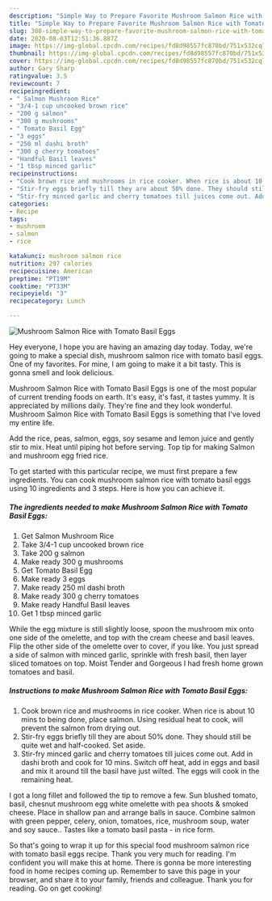 ```yaml
---
description: "Simple Way to Prepare Favorite Mushroom Salmon Rice with Tomato Basil Eggs"
title: "Simple Way to Prepare Favorite Mushroom Salmon Rice with Tomato Basil Eggs"
slug: 308-simple-way-to-prepare-favorite-mushroom-salmon-rice-with-tomato-basil-eggs
date: 2020-08-03T12:51:36.887Z
image: https://img-global.cpcdn.com/recipes/fd8d98557fc870bd/751x532cq70/mushroom-salmon-rice-with-tomato-basil-eggs-recipe-main-photo.jpg
thumbnail: https://img-global.cpcdn.com/recipes/fd8d98557fc870bd/751x532cq70/mushroom-salmon-rice-with-tomato-basil-eggs-recipe-main-photo.jpg
cover: https://img-global.cpcdn.com/recipes/fd8d98557fc870bd/751x532cq70/mushroom-salmon-rice-with-tomato-basil-eggs-recipe-main-photo.jpg
author: Gary Sharp
ratingvalue: 3.5
reviewcount: 7
recipeingredient:
- " Salmon Mushroom Rice"
- "3/4-1 cup uncooked brown rice"
- "200 g salmon"
- "300 g mushrooms"
- " Tomato Basil Egg"
- "3 eggs"
- "250 ml dashi broth"
- "300 g cherry tomatoes"
- "Handful Basil leaves"
- "1 tbsp minced garlic"
recipeinstructions:
- "Cook brown rice and mushrooms in rice cooker. When rice is about 10 mins to being done, place salmon. Using residual heat to cook, will prevent the salmon from drying out."
- "Stir-fry eggs briefly till they are about 50% done. They should still be quite wet and half-cooked. Set aside."
- "Stir-fry minced garlic and cherry tomatoes till juices come out. Add in dashi broth and cook for 10 mins. Switch off heat, add in eggs and basil and mix it around till the basil have just wilted. The eggs will cook in the remaining heat."
categories:
- Recipe
tags:
- mushroom
- salmon
- rice

katakunci: mushroom salmon rice 
nutrition: 297 calories
recipecuisine: American
preptime: "PT19M"
cooktime: "PT33M"
recipeyield: "3"
recipecategory: Lunch

---
```



![Mushroom Salmon Rice with Tomato Basil Eggs](https://img-global.cpcdn.com/recipes/fd8d98557fc870bd/751x532cq70/mushroom-salmon-rice-with-tomato-basil-eggs-recipe-main-photo.jpg)

Hey everyone, I hope you are having an amazing day today. Today, we're going to make a special dish, mushroom salmon rice with tomato basil eggs. One of my favorites. For mine, I am going to make it a bit tasty. This is gonna smell and look delicious.

Mushroom Salmon Rice with Tomato Basil Eggs is one of the most popular of current trending foods on earth. It's easy, it's fast, it tastes yummy. It is appreciated by millions daily. They're fine and they look wonderful. Mushroom Salmon Rice with Tomato Basil Eggs is something that I've loved my entire life.

Add the rice, peas, salmon, eggs, soy sesame and lemon juice and gently stir to mix. Heat until piping hot before serving. Top tip for making Salmon and mushroom egg fried rice.


To get started with this particular recipe, we must first prepare a few ingredients. You can cook mushroom salmon rice with tomato basil eggs using 10 ingredients and 3 steps. Here is how you can achieve it.

<!--inarticleads1-->

##### The ingredients needed to make Mushroom Salmon Rice with Tomato Basil Eggs:

1. Get  Salmon Mushroom Rice
1. Take 3/4-1 cup uncooked brown rice
1. Take 200 g salmon
1. Make ready 300 g mushrooms
1. Get  Tomato Basil Egg
1. Make ready 3 eggs
1. Make ready 250 ml dashi broth
1. Make ready 300 g cherry tomatoes
1. Make ready Handful Basil leaves
1. Get 1 tbsp minced garlic


While the egg mixture is still slightly loose, spoon the mushroom mix onto one side of the omelette, and top with the cream cheese and basil leaves. Flip the other side of the omelette over to cover, if you like. You just spread a side of salmon with minced garlic, sprinkle with fresh basil, then layer sliced tomatoes on top. Moist Tender and Gorgeous I had fresh home grown tomatoes and basil. 

<!--inarticleads2-->

##### Instructions to make Mushroom Salmon Rice with Tomato Basil Eggs:

1. Cook brown rice and mushrooms in rice cooker. When rice is about 10 mins to being done, place salmon. Using residual heat to cook, will prevent the salmon from drying out.
1. Stir-fry eggs briefly till they are about 50% done. They should still be quite wet and half-cooked. Set aside.
1. Stir-fry minced garlic and cherry tomatoes till juices come out. Add in dashi broth and cook for 10 mins. Switch off heat, add in eggs and basil and mix it around till the basil have just wilted. The eggs will cook in the remaining heat.


I got a long fillet and followed the tip to remove a few. Sun blushed tomato, basil, chesnut mushroom egg white omelette with pea shoots &amp; smoked cheese. Place in shallow pan and arrange balls in sauce. Combine salmon with green pepper, celery, onion, tomatoes, rice, mushroom soup, water and soy sauce.. Tastes like a tomato basil pasta - in rice form. 

So that's going to wrap it up for this special food mushroom salmon rice with tomato basil eggs recipe. Thank you very much for reading. I'm confident you will make this at home. There is gonna be more interesting food in home recipes coming up. Remember to save this page in your browser, and share it to your family, friends and colleague. Thank you for reading. Go on get cooking!
